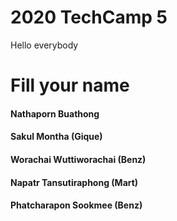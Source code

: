 # 2020 TechCamp 5
Hello everybody

#  Fill your name
#### Nathaporn Buathong
#### Sakul Montha (Gique)
#### Worachai Wuttiworachai (Benz)
#### Napatr Tansutiraphong (Mart)
#### Phatcharapon Sookmee (Benz)
